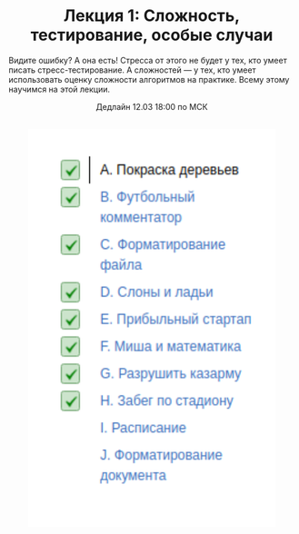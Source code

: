 <h1 align="center">
Лекция 1: Сложность, тестирование, особые случаи
</h1>

<p>
Видите ошибку? А она есть! Стресса от этого не будет у тех, кто умеет писать стресс-тестирование. А сложностей — у тех, кто умеет использовать оценку сложности алгоритмов на практике. Всему этому научимся на этой лекции.
</p>

<p align="center">
Дедлайн 12.03 18:00 по МСК
</p>

<br>

<div align="center">
<img src="./docs/img/stat.png" height="700px" /> 
</div>
